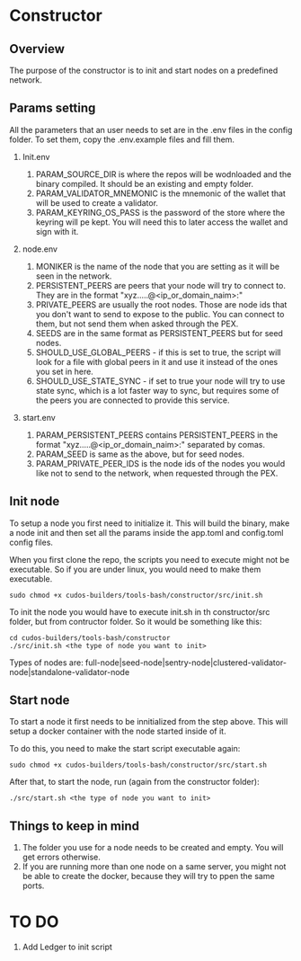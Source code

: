 # Constructor
## Overview
The purpose of the constructor is to init and start nodes on a predefined network.

## Params setting
All the parameters that an user needs to set are in the .env files in the config folder.
To set them, copy the .env.example files and fill them.

1. Init.env
    1. PARAM_SOURCE_DIR is where the repos will be wodnloaded and the binary compiled. It should be an existing and empty folder.
    2. PARAM_VALIDATOR_MNEMONIC is the mnemonic of the wallet that will be used to create a validator.
    3. PARAM_KEYRING_OS_PASS is the password of the store where the keyring will pe kept. You will need this to later access the wallet and sign with it.

2. node.env
    1. MONIKER is the name of the node that you are setting as it will be seen in the network.
    2. PERSISTENT_PEERS are peers that your node will try to connect to. They are in the format "xyz.....@<ip_or_domain_naim>:<port>"
    3. PRIVATE_PEERS are usually the root nodes. Those are node ids that you don't want to send to expose to the public. You can connect to them, but not send them when asked through the PEX.
    4. SEEDS are in the same format as PERSISTENT_PEERS but for seed nodes.
    5. SHOULD_USE_GLOBAL_PEERS - if this is set to true, the script will look for a file with global peers in it and use it instead of the ones you set in here.
    6. SHOULD_USE_STATE_SYNC - if set to true your node will try to use state sync, which is a lot faster way to sync, but requires some of the peers you are connected to provide this service.

3. start.env
    1. PARAM_PERSISTENT_PEERS contains PERSISTENT_PEERS in the format "xyz.....@<ip_or_domain_naim>:<port>" separated by comas.
    2. PARAM_SEED is same as the above, but for seed nodes.
    3. PARAM_PRIVATE_PEER_IDS is the node ids of the nodes you would like not to send to the network, when requested through the PEX.

## Init node
To setup a node you first need to initialize it. This will build the binary, make a node init and then set all the params inside the app.toml and config.toml config files.

When you first clone the repo, the scripts you need to execute might not be executable. So if you are under linux, you would need to make them executable.
```
sudo chmod +x cudos-builders/tools-bash/constructor/src/init.sh
```
To init the node you would have to execute init.sh in th constructor/src folder, but from contructor folder. So it would be something like this:
```
cd cudos-builders/tools-bash/constructor
./src/init.sh <the type of node you want to init>
```
Types of nodes are: full-node|seed-node|sentry-node|clustered-validator-node|standalone-validator-node

## Start node
To start a node it first needs to be innitialized from the step above. This will setup a docker container with the node started inside of it.

To do this, you need to make the start script executable again:
```
sudo chmod +x cudos-builders/tools-bash/constructor/src/start.sh
```

After that, to start the node, run (again from the constructor folder):
```
./src/start.sh <the type of node you want to init>
```

## Things to keep in mind
1. The folder you use for a node needs to be created and empty. You will get errors otherwise.
2. If you are running more than one node on a same server, you might not be able to create the docker, because they will try to ppen the same ports.


# TO DO
1. Add Ledger to init script
